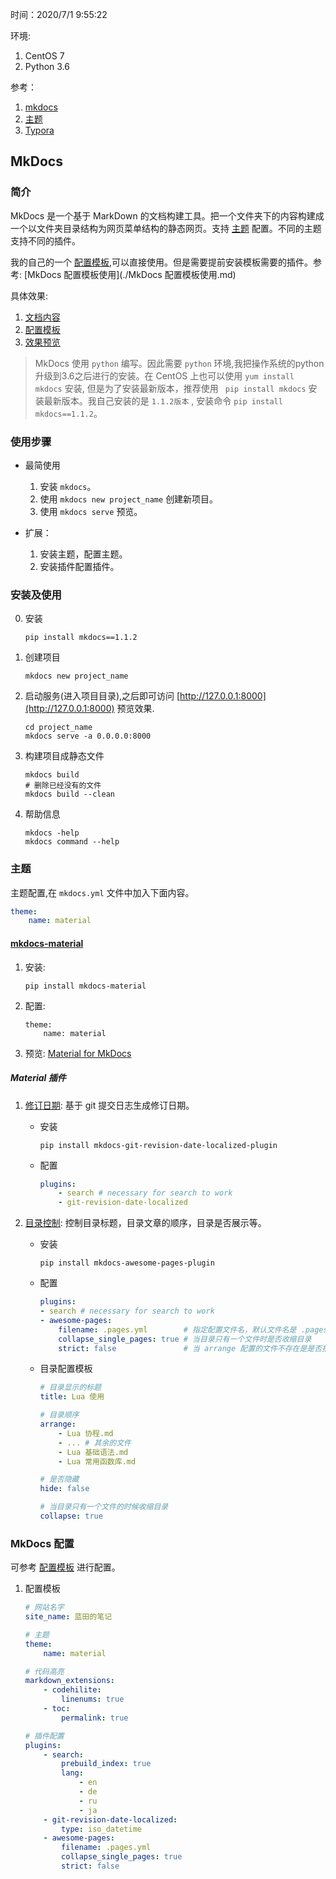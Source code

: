 时间：2020/7/1 9:55:22  

环境: 

1.  CentOS 7
2.  Python 3.6

参考：

1. [mkdocs](https://www.mkdocs.org/)  
2. [主题](https://jamstackthemes.dev/ssg/mkdocs/)
3. [Typora](https://www.typora.io/)

## MkDocs  

### 简介   

MkDocs 是一个基于 MarkDown 的文档构建工具。把一个文件夹下的内容构建成一个以文件夹目录结构为网页菜单结构的静态网页。支持 [主题](https://jamstackthemes.dev/ssg/mkdocs/) 配置。不同的主题支持不同的插件。

我的自己的一个 [配置模板](https://github.com/ProjectTemplate/mkdocs-config-template.git),可以直接使用。但是需要提前安装模板需要的插件。参考: [MkDocs 配置模板使用](./MkDocs 配置模板使用.md)

具体效果: 

1.  [文档内容](https://github.com/LanSeTianYe/Notes.git)
2.  [配置模板](https://github.com/ProjectTemplate/mkdocs-config-template.git)
3.  [效果预览](http://note.sunfeilong.com/)

> MkDocs 使用 `python` 编写。因此需要 `python` 环境,我把操作系统的python升级到3.6之后进行的安装。在 CentOS 上也可以使用 `yum install mkdocs` 安装, 但是为了安装最新版本，推荐使用 ` pip install mkdocs` 安装最新版本。我自己安装的是 `1.1.2版本` , 安装命令 `pip install mkdocs==1.1.2`。

### 使用步骤  

* 最简使用

    1.  安装 `mkdocs`。
    2.  使用 `mkdocs new project_name` 创建新项目。
    3.  使用 `mkdocs serve` 预览。

* 扩展：

    1. 安装主题，配置主题。
    2. 安装插件配置插件。

### 安装及使用  

0. 安装 

     ```shell
     pip install mkdocs==1.1.2
     ```

1. 创建项目

    ```shell
    mkdocs new project_name 
    ```

2. 启动服务(进入项目目录),之后即可访问 [http://127.0.0.1:8000](http://127.0.0.1:8000) 预览效果.

    ```shell
    cd project_name
    mkdocs serve -a 0.0.0.0:8000
    ```
    
3. 构建项目成静态文件 

    ```shell
    mkdocs build
    # 删除已经没有的文件 
    mkdocs build --clean
    ```

4. 帮助信息 

    ```shell
    mkdocs -help
    mkdocs command --help
    ```

### 主题 

主题配置,在 `mkdocs.yml` 文件中加入下面内容。

```yml
theme:
    name: material
```

#### [mkdocs-material](https://github.com/squidfunk/mkdocs-material)

1. 安装: 

    ```shell
    pip install mkdocs-material
    ```
    
3. 配置:  

    ```shell
    theme:
        name: material
    ```
    
3. 预览: [Material for MkDocs](https://squidfunk.github.io/mkdocs-material/)

##### Material 插件

1. [修订日期](https://squidfunk.github.io/mkdocs-material/plugins/revision-date/): 基于 git 提交日志生成修订日期。

    * 安装   
    
        ```shell
        pip install mkdocs-git-revision-date-localized-plugin
        ```
        
    * 配置    
    
        ```yml
        plugins:
            - search # necessary for search to work
            - git-revision-date-localized
        ```
    
2. [目录控制](https://squidfunk.github.io/mkdocs-material/plugins/awesome-pages/): 控制目录标题，目录文章的顺序，目录是否展示等。

    * 安装 
    
        ```shell
        pip install mkdocs-awesome-pages-plugin	
        ```
       
    * 配置
    
        ```yml
        plugins:
        - search # necessary for search to work
        - awesome-pages:
            filename: .pages.yml        # 指定配置文件名，默认文件名是 .pages
            collapse_single_pages: true # 当目录只有一个文件时是否收缩目录
            strict: false               # 当 arrange 配置的文件不存在是是否报错
        ```

    * 目录配置模板
    
        ``` yaml
        # 目录显示的标题
        title: Lua 使用

        # 目录顺序
        arrange:
            - Lua 协程.md
            - ... # 其余的文件
            - Lua 基础语法.md
            - Lua 常用函数库.md

        # 是否隐藏
        hide: false

        # 当目录只有一个文件的时候收缩目录
        collapse: true
        ```
### MkDocs 配置   

可参考 [配置模板](https://github.com/ProjectTemplate/mkdocs-config-template.git) 进行配置。

1. 配置模板 

    ```yml
    # 网站名字
    site_name: 蓝田的笔记

    # 主题
    theme:
        name: material

    # 代码高亮
    markdown_extensions:
        - codehilite:
            linenums: true
        - toc:
            permalink: true

    # 插件配置
    plugins:
        - search:
            prebuild_index: true
            lang:
                - en
                - de
                - ru
                - ja
        - git-revision-date-localized:
            type: iso_datetime
        - awesome-pages:
            filename: .pages.yml
            collapse_single_pages: true
            strict: false
    ```